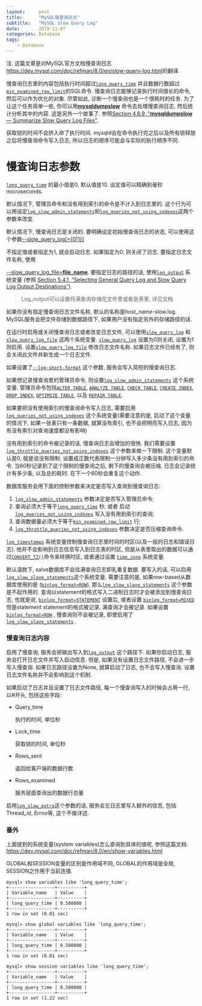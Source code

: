 ```yaml
---
layout:     post
title:      "MySQL慢查询日志"
subtitle:   "MySQL Slow Query Log"
date:       2019-11-07
categories: Database
tags:
    - Database
---
```


注: 这篇文章是对MySQL官方文档慢查询日志<https://dev.mysql.com/doc/refman/8.0/en/slow-query-log.html>的翻译.

慢查询日志里的内容包括执行时间超过[`long_query_time`](https://dev.mysql.com/doc/refman/8.0/en/server-system-variables.html#sysvar_long_query_time) 并且数据行数超过[`min_examined_row_limit`](https://dev.mysql.com/doc/refman/8.0/en/server-system-variables.html#sysvar_min_examined_row_limit)的SQL命令. 慢查询日志能够记录执行时间很长的命令, 然后可以作为优化的对象. 尽管如此, 诊断一个慢查询也是一个很耗时的任务. 为了让这个任务简单一些, 你可以用[**mysqldumpslow**](https://dev.mysql.com/doc/refman/8.0/en/mysqldumpslow.html) 命令去处理慢查询日志, 然后统计分析其中的内容. 这是另外一个故事了. 参照[Section 4.6.9, “**mysqldumpslow** — Summarize Slow Query Log Files”](https://dev.mysql.com/doc/refman/8.0/en/mysqldumpslow.html).

获取锁的时间不会挤入命了执行时间. mysqld会在命令执行完之后以及所有锁释放之后将慢查询命令写入日志, 所以日志的顺序可能会与实际的执行顺序不同.

# 慢查询日志参数

[`long_query_time`](https://dev.mysql.com/doc/refman/8.0/en/server-system-variables.html#sysvar_long_query_time) 的最小值是0, 默认值是10. 设定值可以精确到毫秒microseconds.

默认情况下, 管理员命令和没有用到索引的命令是不计入到日志里的. 这个行为可以用设定[`log_slow_admin_statements`](https://dev.mysql.com/doc/refman/8.0/en/server-system-variables.html#sysvar_log_slow_admin_statements)和[`log_queries_not_using_indexes`](https://dev.mysql.com/doc/refman/8.0/en/server-system-variables.html#sysvar_log_queries_not_using_indexes)这两个参数来改变.

默认情况下, 慢查询日志是关闭的. 要明确设定初始慢查询日志的状态, 可以使用这个参数[--slow_query_log[={0|1}]](https://dev.mysql.com/doc/refman/8.0/en/server-system-variables.html#sysvar_slow_query_log)

不指定值或者指定为1, 就会启动日志. 如果指定为0, 则关闭了日志. 要指定日志文件名称, 使用

[--slow_query_log_file=**file_name**](https://dev.mysql.com/doc/refman/8.0/en/server-system-variables.html#sysvar_slow_query_log_file).  要指定日志的路径的话, 使用[`log_output`](https://dev.mysql.com/doc/refman/8.0/en/server-system-variables.html#sysvar_log_output) 系统变量 (参照 [Section 5.4.1, “Selecting General Query Log and Slow Query Log Output Destinations”](https://dev.mysql.com/doc/refman/8.0/en/log-destinations.html)).

> Log_output可以设置将满查询存储在文件里或者是表里, 详见文档

如果你没有指定慢查询日志文件名称, 默认的名称是*host_name*-slow.log. MySQL服务会把文件存储到数据路径下, 如果用户没有指定另外的存储路径的话.

在运行时启用或关闭慢查询日志或者改变日志文件, 可以使用[`slow_query_log`](https://dev.mysql.com/doc/refman/8.0/en/server-system-variables.html#sysvar_slow_query_log) 和 [`slow_query_log_file`](https://dev.mysql.com/doc/refman/8.0/en/server-system-variables.html#sysvar_slow_query_log_file) 这两个系统变量. [`slow_query_log`](https://dev.mysql.com/doc/refman/8.0/en/server-system-variables.html#sysvar_slow_query_log) 设置为0则关闭, 设置为1则启用. 设置[`slow_query_log_file`](https://dev.mysql.com/doc/refman/8.0/en/server-system-variables.html#sysvar_slow_query_log_file) 修改日志文件名称. 如果日志文件已经有了, 则会关闭此文件并新生成一个日志文件.

如果设置了[`--log-short-format`](https://dev.mysql.com/doc/refman/8.0/en/server-options.html#option_mysqld_log-short-format) 这个参数, 服务会写入简短的慢查询日志.

如果想记录慢查询里的管理员命令, 则设置[`log_slow_admin_statements`](https://dev.mysql.com/doc/refman/8.0/en/server-system-variables.html#sysvar_log_slow_admin_statements) 这个系统变量. 管理员命令包括[`ALTER TABLE`](https://dev.mysql.com/doc/refman/8.0/en/alter-table.html), [`ANALYZE TABLE`](https://dev.mysql.com/doc/refman/8.0/en/analyze-table.html), [`CHECK TABLE`](https://dev.mysql.com/doc/refman/8.0/en/check-table.html), [`CREATE INDEX`](https://dev.mysql.com/doc/refman/8.0/en/create-index.html), [`DROP INDEX`](https://dev.mysql.com/doc/refman/8.0/en/drop-index.html), [`OPTIMIZE TABLE`](https://dev.mysql.com/doc/refman/8.0/en/optimize-table.html), 以及 [`REPAIR TABLE`](https://dev.mysql.com/doc/refman/8.0/en/repair-table.html).

如果要把没有使用索引的慢查询命令写入日志, 需要启用[`log_queries_not_using_indexes`](https://dev.mysql.com/doc/refman/8.0/en/server-system-variables.html#sysvar_log_queries_not_using_indexes) 这个系统变量(需要注意的是, 启动了这个变量的情况下, 如果一张表只有一条数据, 就算没有索引, 也不会把明亮写入日志, 因为有没有索引对查询速度都没有影响)

没有用到索引的命令被记录的话, 慢查询日志会增加的很快. 我们需要设置[`log_throttle_queries_not_using_indexes`](https://dev.mysql.com/doc/refman/8.0/en/server-system-variables.html#sysvar_log_throttle_queries_not_using_indexes) 这个参数来做一下限制. 这个变量默认是0, 就是说没有限制. 设置成正数代表限制一分钟写入多少条没有用到索引的命令. 当60秒记录到了这个限制的慢查询之后, 剩下的慢查询会被压缩, 日志会记录统计有多少条, 以及总的耗时. 在下一个60秒会重复这个动作.

数据库服务会用下面的控制参数来决定是否写入查询到慢查询日志:

1. [`log_slow_admin_statements`](https://dev.mysql.com/doc/refman/8.0/en/server-system-variables.html#sysvar_log_slow_admin_statements) 参数决定是否写入管理员命令;
2. 查询必须大于等于[`long_query_time`](https://dev.mysql.com/doc/refman/8.0/en/server-system-variables.html#sysvar_long_query_time) 秒, 或者 启动[`log_queries_not_using_indexes`](https://dev.mysql.com/doc/refman/8.0/en/server-system-variables.html#sysvar_log_queries_not_using_indexes) 写入没有用到索引的查询;
3. 查询数据量必须大于等于[`min_examined_row_limit`](https://dev.mysql.com/doc/refman/8.0/en/server-system-variables.html#sysvar_min_examined_row_limit) 行;
4. [`log_throttle_queries_not_using_indexes`](https://dev.mysql.com/doc/refman/8.0/en/server-system-variables.html#sysvar_log_throttle_queries_not_using_indexes) 参数决定是否压缩查询命令.

[`log_timestamps`](https://dev.mysql.com/doc/refman/8.0/en/server-system-variables.html#sysvar_log_timestamps) 系统变量控制慢查询日志里时间的时区(以及一般的日志和错误日志). 他并不会影响到日志信息写入到日志表的时区, 但是从表里取出的数据可以通过[`CONVERT_TZ()`](https://dev.mysql.com/doc/refman/8.0/en/date-and-time-functions.html#function_convert-tz)命令来转换时区, 或者通过设置 [`time_zone`](https://dev.mysql.com/doc/refman/8.0/en/server-system-variables.html#sysvar_time_zone) 系统变量.

默认请款下, salve数据库不会往满查询日志卸乳重复数据. 要写入的话, 可以启用[`log_slow_slave_statements`](https://dev.mysql.com/doc/refman/8.0/en/replication-options-slave.html#sysvar_log_slow_slave_statements)这个系统变量. 需要注意的是, 如果row-based从数据库使用的是 ([`binlog_format=ROW`](https://dev.mysql.com/doc/refman/8.0/en/replication-options-binary-log.html#sysvar_binlog_format)), 那么[`log_slow_slave_statements`](https://dev.mysql.com/doc/refman/8.0/en/replication-options-slave.html#sysvar_log_slow_slave_statements) 这个参数是不起作用的. 查询以statement的格式写入二进制日志时才会被添加到慢查询日志, 也就是说,  [`binlog_format=STATEMENT`](https://dev.mysql.com/doc/refman/8.0/en/replication-options-binary-log.html#sysvar_binlog_format) 设置后, 或者设置 [`binlog_format=MIXED`](https://dev.mysql.com/doc/refman/8.0/en/replication-options-binary-log.html#sysvar_binlog_format)  但是statement statement的格式被记录, 满查询才会被记录. 如果设置 [`binlog_format=ROW`](https://dev.mysql.com/doc/refman/8.0/en/replication-options-binary-log.html#sysvar_binlog_format) , 慢查询则不会被记录, 即使启用了[`log_slow_slave_statements`](https://dev.mysql.com/doc/refman/8.0/en/replication-options-slave.html#sysvar_log_slow_slave_statements) .

### 慢查询日志内容

启用了慢查询, 服务会把输出写入到[`log_output`](https://dev.mysql.com/doc/refman/8.0/en/server-system-variables.html#sysvar_log_output) 这个路径下. 如果你启动日志, 服务会打开日志文件并写入启动信息. 但是, 如果没有设置日志文件路径, 不会进一步写入慢查询. 如果日志路径设置为None, 就算启动了日志, 也不会写入慢查询. 设置日志文件名称并不会影响到这个机制.

如果启动了日志并且设置了日志文件路径, 每一个慢查询写入的时候会占用一行, 以#开头, 包括这些字段:

- Query_time

  执行的时间, 单位秒

- Lock_time

  获取锁的时间, 单位秒

- Rows_sent

  返回给客户端的数据行数

- Rows_examined

  服务层面查询出的数据行总量

启用[`log_slow_extra`](https://dev.mysql.com/doc/refman/8.0/en/server-system-variables.html#sysvar_log_slow_extra)这个参数的话, 服务会忘日志里写入额外的信息, 包括Thread_id, Errno等, 这个不做详述.

### 番外

上面提到的系统变量(system variables)怎么查询到具体的值呢, 参照这篇文档: <https://dev.mysql.com/doc/refman/8.0/en/show-variables.html>

GLOBAL和SESSION变量的区别是作用域不同, GLOBAL的作用域是全局, SESSION之作用于当前连接.

```shell
mysql> show variables like 'long_query_time';
+-----------------+----------+
| Variable_name   | Value    |
+-----------------+----------+
| long_query_time | 0.500000 |
+-----------------+----------+
1 row in set (0.01 sec)

mysql> show global variables like 'long_query_time';
+-----------------+----------+
| Variable_name   | Value    |
+-----------------+----------+
| long_query_time | 0.500000 |
+-----------------+----------+
1 row in set (0.01 sec)

mysql> show session variables like 'long_query_time';
+-----------------+----------+
| Variable_name   | Value    |
+-----------------+----------+
| long_query_time | 0.500000 |
+-----------------+----------+
1 row in set (1.22 sec)
```

